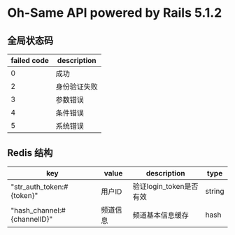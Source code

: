 # Oh-Same API powered by Rails 5.1.2


## 全局状态码

failed code | description
---|---
0| 成功
2| 身份验证失败
3| 参数错误
4| 条件错误
5| 系统错误

## Redis 结构

key | value | description | type
---|---|---|---
"str_auth_token:#{token}" | 用户ID | 验证login_token是否有效 | string
"hash_channel:#{channelID}" | 频道信息 | 频道基本信息缓存 | hash